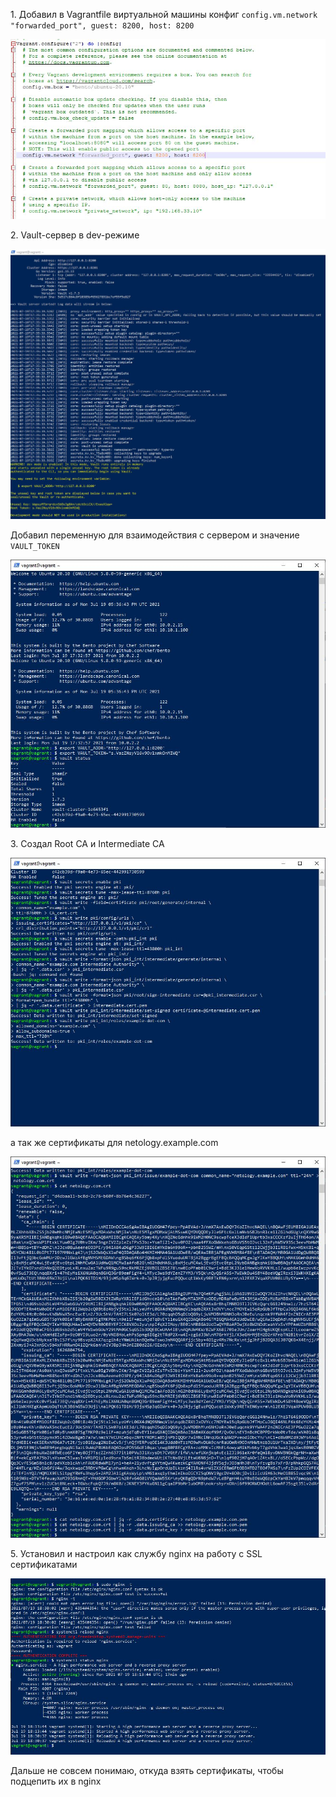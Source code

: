 <p>1. Добавил в Vagrantfile виртуальной машины конфиг <code>config.vm.network "forwarded_port", guest: 8200, host: 8200</code></p>
<img src="../03-sysadmin-09-security/img/sec9.JPG">
<p>2. Vault-сервер в dev-режиме</p>
<img src="../03-sysadmin-09-security/img/sec91.JPG">
<p>Добавил переменную для взаимодействия с сервером и значение <code>VAULT_TOKEN</code></p>
<img src="../03-sysadmin-09-security/img/sec92.JPG">
<p>3. Cоздал Root CA и Intermediate CA</p>
<img src="../03-sysadmin-09-security/img/sec93.JPG">
<p>а так же сертификаты для netology.example.com</p>
<img src="../03-sysadmin-09-security/img/sec94.JPG">
<p>5. Установил и настроил как службу nginx на работу с SSL сертификатами</p>
<img src="../03-sysadmin-09-security/img/sec95.JPG">
<p>Дальше не совсем понимаю, откуда взять сертификаты, чтобы подцепить их в nginx</p>